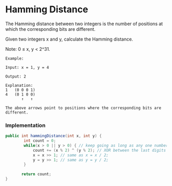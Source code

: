 # Hamming Distance

The Hamming distance between two integers is the number of positions at which the corresponding bits are different.

Given two integers x and y, calculate the Hamming distance.

Note:
0 ≤ x, y < 2^31.
```
Example:

Input: x = 1, y = 4

Output: 2

Explanation:
1   (0 0 0 1)
4   (0 1 0 0)
       ↑   ↑

The above arrows point to positions where the corresponding bits are different.
```

### Implementation

```java
public int hammingDistance(int x, int y) {
		int count = 0;
		while(x > 0 || y > 0) { // keep going as long as any one number (x or y) is greater than 0
			count += (x % 2) ^ (y % 2); // XOR between the last digits of both numbers x and y
			x = x >> 1; // same as x = x / 2;
			y = y >> 1; // same as y = y / 2;
		}
       
       return count;
}
```
